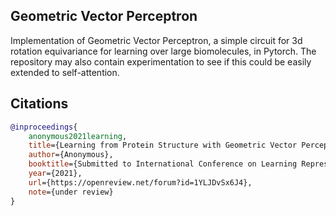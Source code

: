 ## Geometric Vector Perceptron

Implementation of Geometric Vector Perceptron, a simple circuit for 3d rotation equivariance for learning over large biomolecules, in Pytorch. The repository may also contain experimentation to see if this could be easily extended to self-attention.

## Citations

```bibtex
@inproceedings{
    anonymous2021learning,
    title={Learning from Protein Structure with Geometric Vector Perceptrons},
    author={Anonymous},
    booktitle={Submitted to International Conference on Learning Representations},
    year={2021},
    url={https://openreview.net/forum?id=1YLJDvSx6J4},
    note={under review}
}
```
